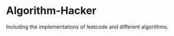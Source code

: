 Algorithm-Hacker
=====================

Including the implementations of leetcode and different algorithms. 
